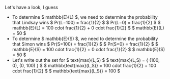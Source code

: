 Let's have a look, I guess
<ul>
<li> To determine $ mathbb{E}(L) $, we need to determine the probability that Lindsay wins 
$ Pr(L=100) = frac{1}{2} $ 
$ Pr(L=0) = frac{1}{2} $ 
$ mathbb{E}(L) = 100 cdot frac{1}{2} + 0 cdot frac{1}{2} $ 
$ mathbb{E}(L) = 50 $
<li> To determine $ mathbb{E}(S) $, we need to determine the probability that Simon wins 
$ Pr(S=100) = frac{1}{2} $ 
$ Pr(S=0) = frac{1}{2} $ 
$ mathbb{E}(S) = 100 cdot frac{1}{2} + 0 cdot frac{1}{2} $ 
$ mathbb{E}(S) = 50 $
<li> Let's write out the set for $ text{max}(L,S) $ 
$ text{max}(L,S) = { (100, 0), (0, 100) } $ 
$ mathbb{text{max}(L,S)} = 100 cdot frac{1}{2} + 100 cdot frac{1}{2} $ 
$ mathbb{text{max}(L,S)} = 100 $
</ul>
